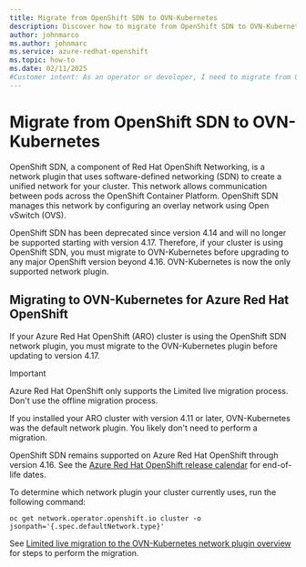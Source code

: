 ```yaml
---
title: Migrate from OpenShift SDN to OVN-Kubernetes
description: Discover how to migrate from OpenShift SDN to OVN-Kubernetes.
author: johnmarco
ms.author: johnmarc
ms.service: azure-redhat-openshift
ms.topic: how-to
ms.date: 02/11/2025
#Customer intent: As an operator or developer, I need to migrate from OpenShift SDN to OVN-Kubernetes.
---
```

# Migrate from OpenShift SDN to OVN-Kubernetes

OpenShift SDN, a component of Red Hat OpenShift Networking, is a network plugin that uses software-defined networking (SDN) to create a unified network for your cluster. This network allows communication between pods across the OpenShift Container Platform. OpenShift SDN manages this network by configuring an overlay network using Open vSwitch (OVS).

OpenShift SDN has been deprecated since version 4.14 and will no longer be supported starting with version 4.17.  Therefore, if your cluster is using OpenShift SDN, you must migrate to OVN-Kubernetes before upgrading to any major OpenShift version beyond 4.16. OVN-Kubernetes is now the only supported network plugin.

## Migrating to OVN-Kubernetes for Azure Red Hat OpenShift

If your Azure Red Hat OpenShift (ARO) cluster is using the OpenShift SDN network plugin, you must migrate to the OVN-Kubernetes plugin before updating to version 4.17.

> [!IMPORTANT]
> Azure Red Hat OpenShift only supports the Limited live migration process.  Don't use the offline migration process.
> 
If you installed your ARO cluster with version 4.11 or later, OVN-Kubernetes was the default network plugin. You likely don't need to perform a migration.

OpenShift SDN remains supported on Azure Red Hat OpenShift through version 4.16. See the [Azure Red Hat OpenShift release calendar](support-lifecycle.md#azure-red-hat-openshift-release-calendar) for end-of-life dates.

To determine which network plugin your cluster currently uses, run the following command:

```
oc get network.operator.openshift.io cluster -o
jsonpath='{.spec.defaultNetwork.type}'
```

See [Limited live migration to the OVN-Kubernetes network plugin overview](https://docs.openshift.com/container-platform/4.16/networking/ovn_kubernetes_network_provider/migrate-from-openshift-sdn.html#nw-ovn-kubernetes-live-migration-about_migrate-from-openshift-sdn) for steps to perform the migration.






